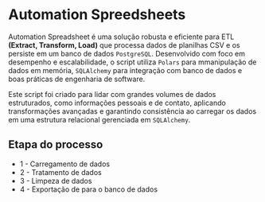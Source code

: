# Automation Spreedsheets

Automation Spreadsheet é uma solução robusta e eficiente para ETL **(Extract, Transform, Load)** que processa dados de planilhas CSV e os persiste em um banco de dados `PostgreSQL`. Desenvolvido com foco em desempenho e escalabilidade, o script utiliza `Polars` para mmanipulação de dados em memória, `SQLAlchemy` para integração com banco de dados e boas práticas de engenharia de software.

Este script foi criado para lidar com grandes volumes de dados estruturados, como informações pessoais e de contato, aplicando transformações avançadas e garantindo consistência ao carregar os dados em uma estrutura relacional gerenciada em `SQLAlchemy`.

## Etapa do processo

- 1 - Carregamento de dados 
- 2 - Tratamento de dados
- 3 - Limpeza de dados
- 4 - Exportação de para o banco de dados
